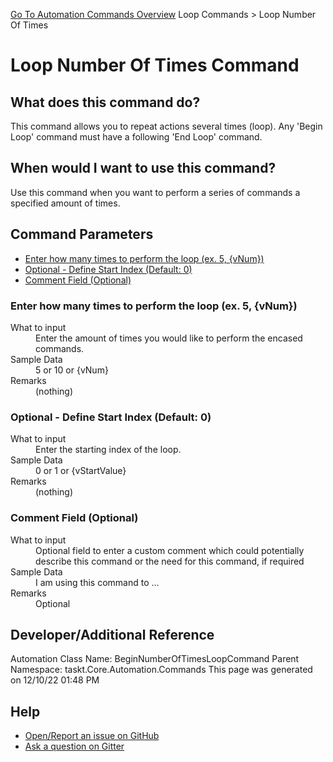 <!--TITLE: Loop Number Of Times Command -->
<!-- SUBTITLE: a command in the Loop Commands group. -->
[Go To Automation Commands Overview](/automation-commands.md)
Loop Commands &gt; Loop Number Of Times


# Loop Number Of Times Command


## What does this command do?
This command allows you to repeat actions several times (loop).  Any 'Begin Loop' command must have a following 'End Loop' command.


## When would I want to use this command?
Use this command when you want to perform a series of commands a specified amount of times.


## Command Parameters
- [Enter how many times to perform the loop (ex. 5, {vNum})](#param_0)
- [Optional - Define Start Index (Default: 0)](#param_1)
- [Comment Field (Optional)](#param_2)


<a id="param_0"></a>
### Enter how many times to perform the loop (ex. 5, {vNum})


<dl>
<dt>What to input</dt><dd>Enter the amount of times you would like to perform the encased commands.</dd>
<dt>Sample Data</dt><dd>5 or 10 or {vNum}</dd>
<dt>Remarks</dt><dd>(nothing)</dd>
</dl>




<a id="param_1"></a>
### Optional - Define Start Index (Default: 0)


<dl>
<dt>What to input</dt><dd>Enter the starting index of the loop.</dd>
<dt>Sample Data</dt><dd>0 or 1 or {vStartValue}</dd>
<dt>Remarks</dt><dd>(nothing)</dd>
</dl>




<a id="param_2"></a>
### Comment Field (Optional)


<dl>
<dt>What to input</dt><dd>Optional field to enter a custom comment which could potentially describe this command or the need for this command, if required</dd>
<dt>Sample Data</dt><dd>I am using this command to ...</dd>
<dt>Remarks</dt><dd>Optional</dd>
</dl>




## Developer/Additional Reference
Automation Class Name: BeginNumberOfTimesLoopCommand
Parent Namespace: taskt.Core.Automation.Commands
This page was generated on 12/10/22 01:48 PM


## Help
- [Open/Report an issue on GitHub](https://github.com/rcktrncn/taskt/issues/new)
- [Ask a question on Gitter](https://gitter.im/taskt-rpa/Lobby)
